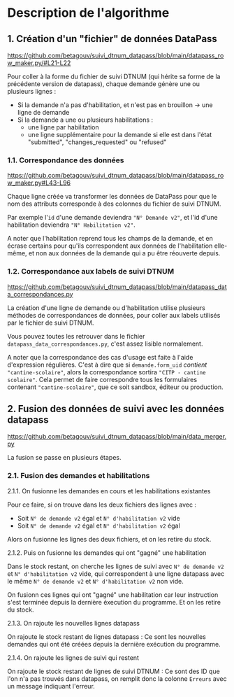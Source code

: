 # Description de l'algorithme

## 1. Création d'un "fichier" de données DataPass

https://github.com/betagouv/suivi_dtnum_datapass/blob/main/datapass_row_maker.py/#L21-L22

Pour coller à la forme du fichier de suivi DTNUM (qui hérite sa forme de la précédente version de datapass), chaque demande génère une ou plusieurs lignes :

- Si la demande n'a pas d'habilitation, et n'est pas en brouillon -> une ligne de demande
- Si la demande a une ou plusieurs habilitations :
  - une ligne par habilitation
  - une ligne supplémentaire pour la demande si elle est dans l'état "submitted", "changes_requested" ou "refused"


### 1.1. Correspondance des données

https://github.com/betagouv/suivi_dtnum_datapass/blob/main/datapass_row_maker.py#L43-L96

Chaque ligne créée va transformer les données de DataPass pour que le nom des attributs corresponde à des colonnes du fichier de suivi DTNUM.

Par exemple l'`id` d'une demande deviendra `"N° Demande v2"`, et l'id d'une habilitation deviendra `"N° Habilitation v2"`.

A noter que l'habilitation reprend tous les champs de la demande, et en écrase certains pour qu'ils correspondent aux données de l'habilitation elle-même, et non aux données de la demande qui a pu être réouverte depuis.

### 1.2. Correspondance aux labels de suivi DTNUM

https://github.com/betagouv/suivi_dtnum_datapass/blob/main/datapass_data_correspondances.py

La création d'une ligne de demande ou d'habilitation utilise plusieurs méthodes de correspondances de données, pour coller aux labels utilisés par le fichier de suivi DTNUM.

Vous pouvez toutes les retrouver dans le fichier `datapass_data_correspondances.py`, c'est assez lisible normalement.

A noter que la correspondance des cas d'usage est faite à l'aide d'expression régulières. C'est à dire que si `demande.form_uid` _contient_ `"cantine-scolaire"`, alors la correspondance sortira `"CITP - cantine scolaire"`. Cela permet de faire correspondre tous les formulaires contenant `"cantine-scolaire"`, que ce soit sandbox, éditeur ou production.

## 2. Fusion des données de suivi avec les données datapass

https://github.com/betagouv/suivi_dtnum_datapass/blob/main/data_merger.py

La fusion se passe en plusieurs étapes.

### 2.1. Fusion des demandes et habilitations

2.1.1. On fusionne les demandes en cours et les habilitations existantes

Pour ce faire, si on trouve dans les deux fichiers des lignes avec :
- Soit `N° de demande v2` égal et `N° d'habilitation v2` vide
- Soit `N° de demande v2` égal et `N° d'habilitation v2` égal

Alors on fusionne les lignes des deux fichiers, et on les retire du stock.

2.1.2. Puis on fusionne les demandes qui ont "gagné" une habilitation

Dans le stock restant, on cherche les lignes de suivi avec `N° de demande v2` et `N° d'habilitation v2` vide, qui correspondent à une ligne datapass avec le même `N° de demande v2` et `N° d'habilitation v2` non vide.

On fusionn ces lignes qui ont "gagné" une habilitation car leur instruction s'est terminée depuis la dernière éxecution du programme. Et on les retire du stock.

2.1.3. On rajoute les nouvelles lignes datapass

On rajoute le stock restant de lignes datapass : Ce sont les nouvelles demandes qui ont été créées depuis la dernière exécution du programme.

2.1.4. On rajoute les lignes de suivi qui restent

On rajoute le stock restant de lignes de suivi DTNUM : Ce sont des ID que l'on n'a pas trouvés dans datapass, on remplit donc la colonne `Erreurs` avec un message indiquant l'erreur.
